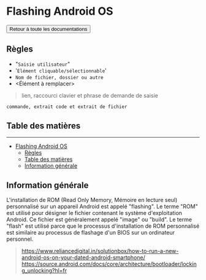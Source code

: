 # Flashing Android OS

<a href="../README.md"><button type="button">Retour à toute les documentations</button></a>

## Règles

- "`Saisie utilisateur`"
- '`Elément cliquable/sélectionnable`'
- `Nom de fichier, dossier ou autre`
- <Élément à remplacer>

> lien, raccourci clavier et phrase de demande de saisie

```txt
commande, extrait code et extrait de fichier
```

<div style="page-break-after: always;"></div>

## Table des matières

***

- [Flashing Android OS](#flashing-android-os)
  - [Règles](#règles)
  - [Table des matières](#table-des-matières)
  - [Information générale](#information-générale)

<div style="page-break-after: always;"></div>

## Information générale

L'installation de ROM (Read Only Memory, Mémoire en lecture seul) personnalisé sur un appareil Android est appelé "flashing". Le terme "ROM" est utilisé pour désigner le fichier contenant le système d'exploitation Android. Ce fichier est généralement appelé "image" ou "build". Le terme "flash" est utilisé parce que le processus d'installation de ROM personnalisé est similaire au processus de flashage d'un BIOS sur un ordinateur personnel.

> <https://www.reliancedigital.in/solutionbox/how-to-run-a-new-android-os-on-your-dated-android-smartphone/>
> <https://source.android.com/docs/core/architecture/bootloader/locking_unlocking?hl=fr>
